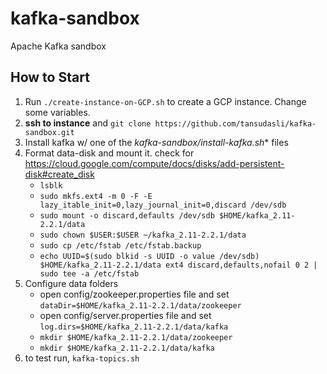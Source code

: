 # kafka-sandbox

Apache Kafka sandbox

## How to Start

1. Run `./create-instance-on-GCP.sh` to create a GCP instance. Change some variables.
2. **ssh to instance** and `git clone https://github.com/tansudasli/kafka-sandbox.git`
3. Install kafka w/ one of the **kafka-sandbox/install-kafka*.sh** files
4. Format data-disk and mount it. check for <https://cloud.google.com/compute/docs/disks/add-persistent-disk#create_disk>
   - `lsblk`
   - `sudo mkfs.ext4 -m 0 -F -E lazy_itable_init=0,lazy_journal_init=0,discard /dev/sdb`
   - `sudo mount -o discard,defaults /dev/sdb $HOME/kafka_2.11-2.2.1/data`
   - `sudo chown $USER:$USER ~/kafka_2.11-2.2.1/data`
   - `sudo cp /etc/fstab /etc/fstab.backup`
   - `echo UUID=$(sudo blkid -s UUID -o value /dev/sdb) $HOME/kafka_2.11-2.2.1/data ext4 discard,defaults,nofail 0 2 | sudo tee -a /etc/fstab`
5. Configure data folders
   - open config/zookeeper.properties file and set `dataDir=$HOME/kafka_2.11-2.2.1/data/zookeeper`
   - open config/server.properties file and set `log.dirs=$HOME/kafka_2.11-2.2.1/data/kafka`
   - `mkdir $HOME/kafka_2.11-2.2.1/data/zookeeper`
   - `mkdir $HOME/kafka_2.11-2.2.1/data/kafka`
6. to test run, `kafka-topics.sh`
